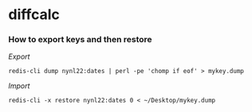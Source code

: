 # diffcalc

### How to export keys and then restore
_Export_
```shell
redis-cli dump nynl22:dates | perl -pe 'chomp if eof' > mykey.dump
```

_Import_
```shell
redis-cli -x restore nynl22:dates 0 < ~/Desktop/mykey.dump
```
